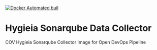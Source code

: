 [![Docker Automated buil](https://img.shields.io/docker/automated/jrottenberg/ffmpeg.svg?maxAge=2592000)](https://hub.docker.com/r/devopsopen/docker-cov-hyson/)

# Hygieia Sonarqube Data Collector
COV Hygieia Sonarqube Collector Image for Open DevOps Pipeline
